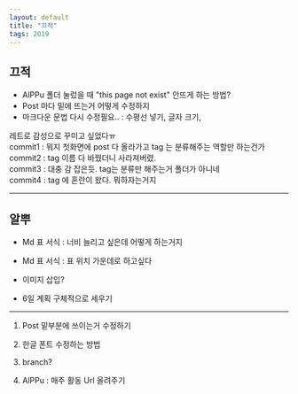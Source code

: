 ```yaml
---
layout: default
title: "끄적"
tags: 2019
---
```


## 끄적

- AlPPu 폴더 눌렀을 때 "this page not exist" 안뜨게 하는 방법?
- Post 마다 밑에 뜨는거 어떻게 수정하지
- 마크다운 문법 다시 수정필요.. : 수평선 넣기, 글자 크기, 
  
레트로 감성으로 꾸미고 싶었다ㅠ  
commit1 : 뭐지 첫화면에 post 다 올라가고 tag 는 분류해주는 역할만 하는건가  
commit2 : tag 이름 다 바꿨더니 사라져버렸.  
commit3 : 대충 감 잡은듯. tag는 분류만 해주는거 폴더가 아니네  
commit4 : tag 에 혼란이 왔다. 뭐하자는거지

***

## 알뿌
- Md 표 서식 : 너비 늘리고 싶은데 어떻게 하는거지
- Md 표 서식 : 표 위치 가운데로 하고싶다
- 이미지 삽입?
  
- 6일 계획 구체적으로 세우기

***

1. Post 밑부분에 쓰이는거 수정하기
2. 한글 폰트 수정하는 방법
3. branch?

4. AlPPu : 매주 활동 Url 올려주기

